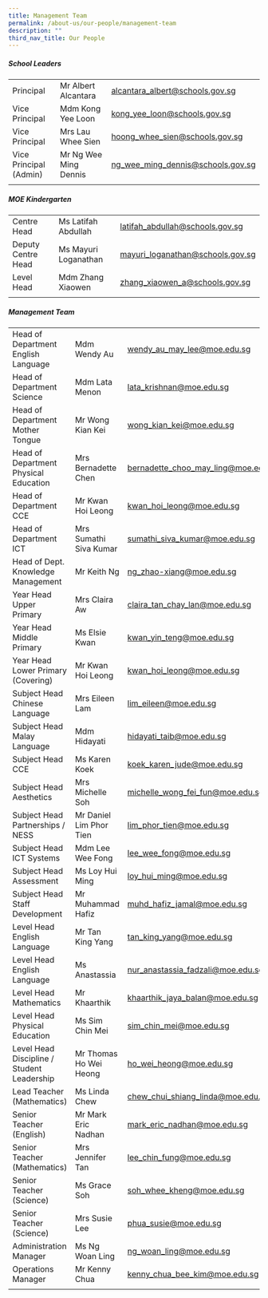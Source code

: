 ```yaml
---
title: Management Team
permalink: /about-us/our-people/management-team
description: ""
third_nav_title: Our People
---
```

##### School Leaders

| | | |
|---|---|---|
| Principal   |  Mr Albert Alcantara | [alcantara\_albert@schools.gov.sg](mailto:alcantara_albert@schools.gov.sg) |
| Vice Principal  |  Mdm Kong Yee Loon |  [kong\_yee\_loon@schools.gov.sg](mailto:kong_yee_loon@schools.gov.sg) |
|  Vice Principal  |  Mrs Lau Whee Sien |  [hoong\_whee\_sien@schools.gov.sg](mailto:hoong_whee_sien@schools.gov.sg)  |
|  Vice Principal (Admin)  |  Mr Ng Wee Ming Dennis |  [ng\_wee\_ming\_dennis@schools.gov.sg](mailto:ng_wee_ming_dennis@schools.gov.sg) |
| | |

##### MOE Kindergarten

| | | |
|---|---|---|
| Centre Head  |  Ms Latifah Abdullah |  latifah_abdullah@schools.gov.sg |
|  Deputy Centre Head  |  Ms Mayuri Loganathan |  mayuri_loganathan@schools.gov.sg |
|  Level Head  |  Mdm Zhang Xiaowen  |  zhang_xiaowen_a@schools.gov.sg  |
| | |

##### Management Team

| | | |
|---|---|---|
| Head of Department English Language |  Mdm Wendy Au |  wendy_au_may_lee@moe.edu.sg |
| Head of Department Science |  Mdm Lata Menon |  lata_krishnan@moe.edu.sg |
| Head of Department Mother Tongue |  Mr Wong Kian Kei |  wong_kian_kei@moe.edu.sg |
| Head of Department Physical Education |  Mrs Bernadette Chen |  bernadette_choo_may_ling@moe.edu.sg |
| Head of Department CCE |  Mr Kwan Hoi Leong |  kwan_hoi_leong@moe.edu.sg |
|  Head of Department ICT |  Mrs Sumathi Siva Kumar |  sumathi_siva_kumar@moe.edu.sg |
| Head of Dept. Knowledge Management |  Mr Keith Ng |  ng_zhao-xiang@moe.edu.sg |
| Year Head Upper Primary |  Mrs Claira Aw |  claira_tan_chay_lan@moe.edu.sg |
| Year Head Middle Primary |  Ms Elsie Kwan | kwan_yin_teng@moe.edu.sg |
| Year Head Lower Primary (Covering) |  Mr Kwan Hoi Leong |  kwan_hoi_leong@moe.edu.sg |
| Subject Head Chinese Language |  Mrs Eileen Lam |  lim_eileen@moe.edu.sg |
| Subject Head Malay Language |  Mdm Hidayati |  hidayati_taib@moe.edu.sg |
|  Subject Head CCE |  Ms Karen Koek |  koek_karen_jude@moe.edu.sg |
| Subject Head Aesthetics |  Mrs Michelle Soh |  michelle_wong_fei_fun@moe.edu.sg |
| Subject Head Partnerships / NESS |  Mr Daniel Lim Phor Tien |  lim_phor_tien@moe.edu.sg |
| Subject Head ICT Systems |  Mdm Lee Wee Fong |  lee_wee_fong@moe.edu.sg |
|  Subject Head Assessment |  Ms Loy Hui Ming  |  loy_hui_ming@moe.edu.sg  |
| Subject Head Staff Development |  Mr Muhammad Hafiz  |  muhd_hafiz_jamal@moe.edu.sg  |
| Level Head English Language |  Mr Tan King Yang |  tan_king_yang@moe.edu.sg |
|  Level Head English Language |  Ms Anastassia |  nur_anastassia_fadzali@moe.edu.sg  |
|  Level Head Mathematics |  Mr Khaarthik  |  khaarthik_jaya_balan@moe.edu.sg  |
| Level Head Physical Education |  Ms Sim Chin Mei |  sim_chin_mei@moe.edu.sg |
| Level Head Discipline / Student Leadership |  Mr Thomas Ho Wei Heong |  ho_wei_heong@moe.edu.sg |
| Lead Teacher (Mathematics) |  Ms Linda Chew |  chew_chui_shiang_linda@moe.edu.sg |
| Senior Teacher (English) |  Mr Mark Eric Nadhan |  mark_eric_nadhan@moe.edu.sg |
| Senior Teacher (Mathematics) |  Mrs Jennifer Tan |  lee_chin_fung@moe.edu.sg |
| Senior Teacher (Science) |  Ms Grace Soh |  soh_whee_kheng@moe.edu.sg |
| Senior Teacher (Science) |  Mrs Susie Lee |  phua_susie@moe.edu.sg |
|  Administration Manager  |  Ms Ng Woan Ling  |  ng_woan_ling@moe.edu.sg  |
|  Operations Manager  |  Mr Kenny Chua  |  kenny_chua_bee_kim@moe.edu.sg  |
| | |
